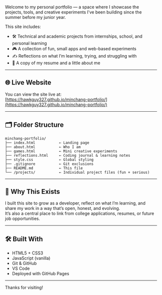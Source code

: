 Welcome to my personal portfolio — a space where I showcase the projects, tools, and creative experiments I’ve been building since the summer before my junior year.

This site includes:
- 🛠 Technical and academic projects from internships, school, and personal learning
- 🎮 A collection of fun, small apps and web-based experiments
- ✍️ Reflections on what I’m learning, trying, and struggling with
- 📄 A copy of my resume and a little about me

---

## 🌐 Live Website

You can view the site live at:  
[https://hawkguy327.github.io/minchang-portfolio/](https://hawkguy327.github.io/minchang-portfolio/)  


---

## 🗂 Folder Structure

```
minchang-portfolio/
├── index.html           ← Landing page
├── about.html           ← Who I am
├── games.html           ← Mini creative experiments
├── reflections.html     ← Coding journal & learning notes
├── style.css            ← Global styling
├── .gitignore           ← Git exclusions
├── README.md            ← This file
└── /projects/           ← Individual project files (fun + serious)
```

---

## 🧠 Why This Exists

I built this site to grow as a developer, reflect on what I’m learning, and share my work in a way that’s open, honest, and evolving.  
It’s also a central place to link from college applications, resumes, or future job opportunities.

---

## 🛠 Built With

- HTML5 + CSS3
- JavaScript (vanilla)
- Git & GitHub
- VS Code
- Deployed with GitHub Pages

---

Thanks for visiting!
